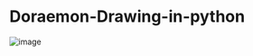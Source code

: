 # Doraemon-Drawing-in-python
![image](https://github.com/user-attachments/assets/87ec734f-6731-4b42-b9c2-5db06f190690)
